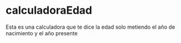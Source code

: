 # calculadoraEdad
Esta es una calculadora que  te dice la edad solo metiendo el año de nacimiento y el año presente

